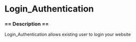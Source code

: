 # Login_Authentication

<h3>== Description ==</h3>

Login_Authentication allows existing user to login your website 
